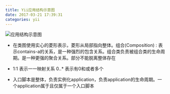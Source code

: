 ```yaml
---
title: Yii应用结构示意图
date: 2017-03-21 17:39:31
categories: yii
---
```


![应用结构示意图](/img/application-structure.png)

- 在类图使用实心的菱形表示，菱形从局部指向整体。组合(Composition) : 表示contains-a的关系，是一种强烈的包含关系。组合类负责被组合类的生命周期。是一种更强的聚合关系。部分不能脱离整体存在
- 1:1 表示一一映射关系 0..* 表示有0和或者多个

- 入口脚本是整体，负责实例化application，负责application的生命周期。一个application属于且仅属于一个入口脚本
